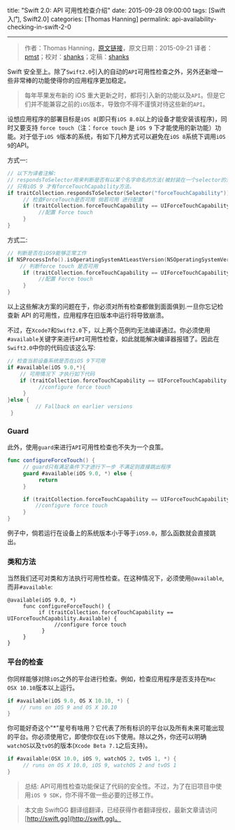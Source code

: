 title: "Swift 2.0: API 可用性检查介绍"
date: 2015-09-28 09:00:00
tags: [Swift 入门, Swift2.0]
categories: [Thomas Hanning]
permalink: api-availability-checking-in-swift-2-0

---
> 作者：Thomas Hanning，[原文链接](http://www.thomashanning.com/api-availability-checking-in-swift-2-0/)，原文日期：2015-09-21
> 译者：[pmst](http://www.jianshu.com/users/596f2ba91ce9/latest_articles)；校对：[shanks](http://codebuild.me/)；定稿：[shanks](http://codebuild.me/)
  








<!--此处开始正文-->

Swift 安全至上。除了`Swift2.0`引入的自动的`API`可用性检查之外，另外还新增一些非常棒的功能使得你的应用程序更加稳定。

> 每年苹果发布新的 iOS 重大更新之时，都将引入新的功能以及`API`。但是它们并不能兼容之前的`iOS`版本，导致你不得不谨慎对待这些新的`API`。

设想应用程序的部署目标是`iOS 8`(即只有`iOS 8.0`以上的设备才能安装该程序)，同时又要支持 `force touch`（注：`force touch` 是 `iOS 9` 下才能使用的新功能）功能。对于低于`iOS 9`版本的系统，有如下几种方式可以避免在`iOS 8`系统下调用`iOS 9`的API。

<!--more-->

方式一:     

``` swift
// 以下为译者注解:
// respondsToSelector用来判断是否有以某个名字命名的方法(被封装在一个selector的对象里传递)
// 只有iOS 9 才有forceTouchCapability方法。
if traitCollection.respondsToSelector(Selector("forceTouchCapability")) {
	 // 检查ForceTouch是否可用 倘若可用 进行配置
     if (traitCollection.forceTouchCapability == UIForceTouchCapability.Available) {
          //配置 Force touch
     }
}
```

方式二:     

``` swift
// 判断是否在iOS9能够正常工作
if NSProcessInfo().isOperatingSystemAtLeastVersion(NSOperatingSystemVersion(majorVersion: 9, minorVersion: 0, patchVersion: 0)) {
	// 判断force touch 是否可用
     if (traitCollection.forceTouchCapability == UIForceTouchCapability.Available) {
          //配置 Force touch
     }
}
```

以上这些解决方案的问题在于，你必须对所有检查都做到面面俱到.一旦你忘记检查新 API 的可用性，应用程序在旧版本中运行将导致崩溃。

不过，在`Xcode7`和`Swift2.0`下，以上两个范例均无法编译通过。你必须使用`#available`关键字来进行`API`可用性检查，如此就能解决编译器报错了。因此在`Swift2.0`中你的代码应该这么写:

``` swift
// 检查当前设备系统是否在iOS 9下可用
if #available(iOS 9.0,*){
	// 可用情况下 才执行如下代码
	if (traitCollection.forceTouchCapability == UIForceTouchCapability.Available) {
          //configure force touch
     } 
}else {
         // Fallback on earlier versions
 }	
```

### Guard

此外，使用`guard`来进行`API`可用性检查也不失为一个良策。

``` swift
func configureForceTouch() {
	 // guard只有满足条件下才进行下一步 不满足则直接跳出程序
     guard #available(iOS 9.0, *) else {
          return
     }

     if (traitCollection.forceTouchCapability == UIForceTouchCapability.Available) {
         //configure force touch
     }        
}
```

例子中，倘若运行在设备上的系统版本小于等于`iOS9.0`，那么函数就会直接跳出。



### 类和方法

当然我们还可对类和方法执行可用性检查。在这种情况下，必须使用`@available`,而非`#available`:

``` 
@available(iOS 9.0, *)
     func configureForceTouch() {
          if (traitCollection.forceTouchCapability == UIForceTouchCapability.Available) {
               //configure force touch
           }    
     }
}
```



### 平台的检查

你同样能够对除`iOS`之外的平台进行检查。例如，检查应用程序是否支持在`Mac OSX 10.10`版本以上运行。

``` swift
if #available(iOS 9.0, OS X 10.10, *) {
    // runs on iOS 9 and OS X 10.10
}
```

你可能好奇这个"*"星号有啥用？它代表了所有标识的平台以及所有未来可能出现的平台。你必须使用它，即使你仅在`iOS`下使用。除以之外，你还可以明确`watchOS`以及`tvOS`的版本(`Xcode Beta 7.1`之后支持)。

``` swift
if #available(OSX 10.0, iOS 9, watchOS 2, tvOS 1, *) {
     // runs on OS X 10.0, iOS 9, watchOS 2 and tvOS 1
}
```

>总结: API可用性检查功能保证了代码的安全性。不过，为了在旧项目中使用`iOS 9 SDK`，你不得不做一些必要的迁移工作。
































> 本文由 SwiftGG 翻译组翻译，已经获得作者翻译授权，最新文章请访问 [http://swift.gg](http://swift.gg)。